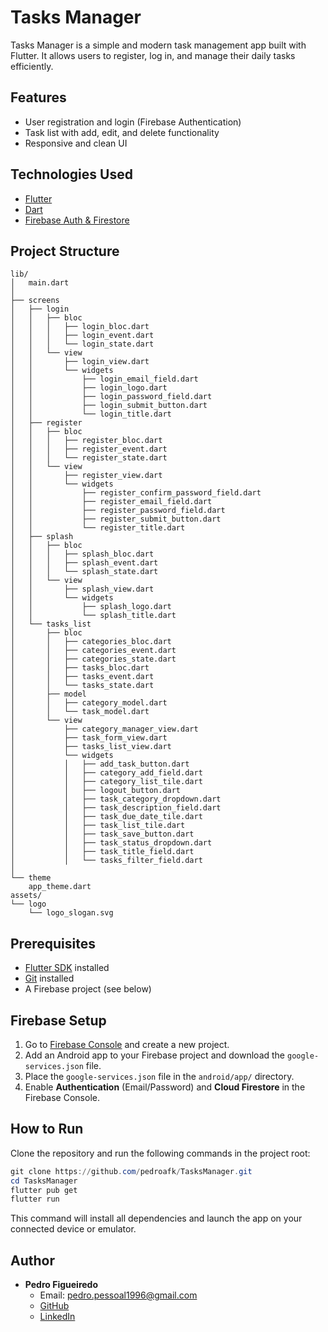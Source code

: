 # Tasks Manager

Tasks Manager is a simple and modern task management app built with Flutter. It allows users to register, log in, and manage their daily tasks efficiently.

## Features
- User registration and login (Firebase Authentication)
- Task list with add, edit, and delete functionality
- Responsive and clean UI

## Technologies Used
- [Flutter](https://flutter.dev/)
- [Dart](https://dart.dev/)
- [Firebase Auth & Firestore](https://firebase.google.com/)

## Project Structure
```
lib/
│   main.dart
│
├── screens
│   ├── login
│   │   ├── bloc
│   │   │   ├── login_bloc.dart
│   │   │   ├── login_event.dart
│   │   │   └── login_state.dart
│   │   └── view
│   │       ├── login_view.dart
│   │       └── widgets
│   │           ├── login_email_field.dart
│   │           ├── login_logo.dart
│   │           ├── login_password_field.dart
│   │           ├── login_submit_button.dart
│   │           └── login_title.dart
│   ├── register
│   │   ├── bloc
│   │   │   ├── register_bloc.dart
│   │   │   ├── register_event.dart
│   │   │   └── register_state.dart
│   │   └── view
│   │       ├── register_view.dart
│   │       └── widgets
│   │           ├── register_confirm_password_field.dart
│   │           ├── register_email_field.dart
│   │           ├── register_password_field.dart
│   │           ├── register_submit_button.dart
│   │           └── register_title.dart
│   ├── splash
│   │   ├── bloc
│   │   │   ├── splash_bloc.dart
│   │   │   ├── splash_event.dart
│   │   │   └── splash_state.dart
│   │   └── view
│   │       ├── splash_view.dart
│   │       └── widgets
│   │           ├── splash_logo.dart
│   │           └── splash_title.dart
│   └── tasks_list
│       ├── bloc
│       │   ├── categories_bloc.dart
│       │   ├── categories_event.dart
│       │   ├── categories_state.dart
│       │   ├── tasks_bloc.dart
│       │   ├── tasks_event.dart
│       │   └── tasks_state.dart
│       ├── model
│       │   ├── category_model.dart
│       │   └── task_model.dart
│       └── view
│           ├── category_manager_view.dart
│           ├── task_form_view.dart
│           ├── tasks_list_view.dart
│           └── widgets
│           │   ├── add_task_button.dart
│           │   ├── category_add_field.dart
│           │   ├── category_list_tile.dart
│           │   ├── logout_button.dart
│           │   ├── task_category_dropdown.dart
│           │   ├── task_description_field.dart
│           │   ├── task_due_date_tile.dart
│           │   ├── task_list_tile.dart
│           │   ├── task_save_button.dart
│           │   ├── task_status_dropdown.dart
│           │   ├── task_title_field.dart
│           │   └── tasks_filter_field.dart
│
└── theme
    app_theme.dart
assets/
└── logo
    └── logo_slogan.svg
```

## Prerequisites
- [Flutter SDK](https://docs.flutter.dev/get-started/install) installed
- [Git](https://git-scm.com/) installed
- A Firebase project (see below)

## Firebase Setup
1. Go to [Firebase Console](https://console.firebase.google.com/) and create a new project.
2. Add an Android app to your Firebase project and download the `google-services.json` file.
3. Place the `google-services.json` file in the `android/app/` directory.
4. Enable **Authentication** (Email/Password) and **Cloud Firestore** in the Firebase Console.

## How to Run
Clone the repository and run the following commands in the project root:

```powershell
git clone https://github.com/pedroafk/TasksManager.git
cd TasksManager
flutter pub get
flutter run
```

This command will install all dependencies and launch the app on your connected device or emulator.

## Author

- **Pedro Figueiredo**
    - Email: pedro.pessoal1996@gmail.com
    - [GitHub](https://github.com/)
    - [LinkedIn](https://www.linkedin.com/in/pedro-figueiredo-15762713b/)
